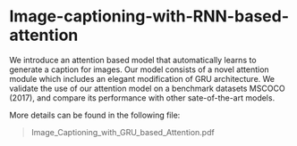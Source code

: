 # Image-captioning-with-RNN-based-attention

We introduce an attention based model that automatically learns to generate a caption for images. Our model consists of a novel attention module which includes an elegant modification of GRU architecture. We validate the use of our attention model on a benchmark datasets MSCOCO (2017), and compare its performance with other sate-of-the-art models.

More details can be found in the following file:
> Image_Captioning_with_GRU_based_Attention.pdf
